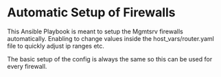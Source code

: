 # Automatic Setup of Firewalls

This Ansible Playbook is meant to setup the Mgmtsrv firewalls automatically.
Enabling to change values inside the host_vars/router.yaml file to quickly adjust ip ranges etc.

The basic setup of the config is always the same so this can be used for every firewall.
